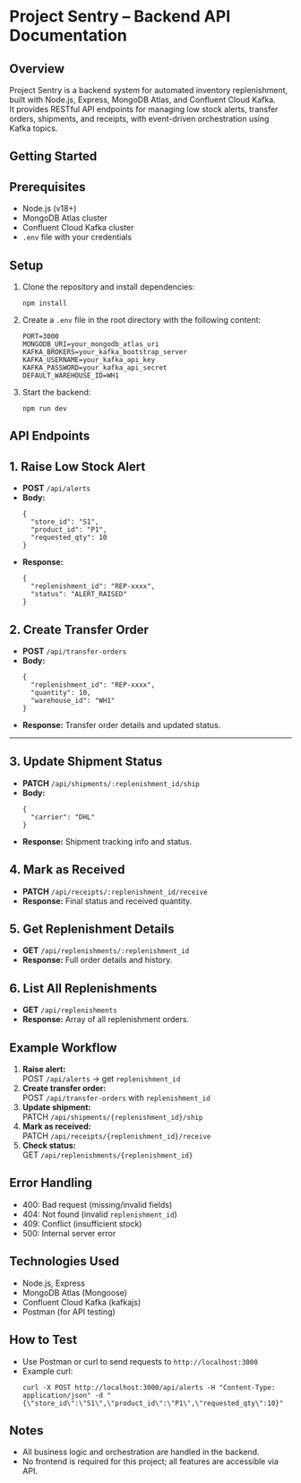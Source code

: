 
# Project Sentry – Backend API Documentation


## Overview
Project Sentry is a backend system for automated inventory replenishment, built with Node.js, Express, MongoDB Atlas, and Confluent Cloud Kafka.  
It provides RESTful API endpoints for managing low stock alerts, transfer orders, shipments, and receipts, with event-driven orchestration using Kafka topics.



## Getting Started


## Prerequisites
- Node.js (v18+)
- MongoDB Atlas cluster
- Confluent Cloud Kafka cluster
- `.env` file with your credentials



## Setup
1. Clone the repository and install dependencies:
    ```
    npm install
    ```
2. Create a `.env` file in the root directory with the following content:
    ```
    PORT=3000
    MONGODB_URI=your_mongodb_atlas_uri
    KAFKA_BROKERS=your_kafka_bootstrap_server
    KAFKA_USERNAME=your_kafka_api_key
    KAFKA_PASSWORD=your_kafka_api_secret
    DEFAULT_WAREHOUSE_ID=WH1
    ```
3. Start the backend:
    ```
    npm run dev
    ```


## API Endpoints


## 1. Raise Low Stock Alert
- **POST** `/api/alerts`
- **Body:**
    ```
    {
      "store_id": "S1",
      "product_id": "P1",
      "requested_qty": 10
    }
    ```
- **Response:**
    ```
    {
      "replenishment_id": "REP-xxxx",
      "status": "ALERT_RAISED"
    }
    ```



## 2. Create Transfer Order
- **POST** `/api/transfer-orders`
- **Body:**
    ```
    {
      "replenishment_id": "REP-xxxx",
      "quantity": 10,
      "warehouse_id": "WH1"
    }
    ```
- **Response:** Transfer order details and updated status.

---

## 3. Update Shipment Status
- **PATCH** `/api/shipments/:replenishment_id/ship`
- **Body:**
    ```
    {
      "carrier": "DHL"
    }
    ```
- **Response:** Shipment tracking info and status.



## 4. Mark as Received
- **PATCH** `/api/receipts/:replenishment_id/receive`
- **Response:** Final status and received quantity.



## 5. Get Replenishment Details
- **GET** `/api/replenishments/:replenishment_id`
- **Response:** Full order details and history.



## 6. List All Replenishments
- **GET** `/api/replenishments`
- **Response:** Array of all replenishment orders.



## Example Workflow
1. **Raise alert:**  
   POST `/api/alerts` → get `replenishment_id`
2. **Create transfer order:**  
   POST `/api/transfer-orders` with `replenishment_id`
3. **Update shipment:**  
   PATCH `/api/shipments/{replenishment_id}/ship`
4. **Mark as received:**  
   PATCH `/api/receipts/{replenishment_id}/receive`
5. **Check status:**  
   GET `/api/replenishments/{replenishment_id}`



## Error Handling
- 400: Bad request (missing/invalid fields)
- 404: Not found (invalid `replenishment_id`)
- 409: Conflict (insufficient stock)
- 500: Internal server error



## Technologies Used
- Node.js, Express
- MongoDB Atlas (Mongoose)
- Confluent Cloud Kafka (kafkajs)
- Postman (for API testing)


## How to Test
- Use Postman or curl to send requests to `http://localhost:3000`
- Example curl:
    ```
    curl -X POST http://localhost:3000/api/alerts -H "Content-Type: application/json" -d "{\"store_id\":\"S1\",\"product_id\":\"P1\",\"requested_qty\":10}"
    ```


## Notes
- All business logic and orchestration are handled in the backend.
- No frontend is required for this project; all features are accessible via API.
